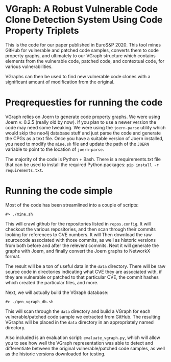 # VGraph: A Robust Vulnerable Code Clone Detection System Using Code Property Triplets

This is the code for our paper published in EuroS&P 2020.  This tool mines GitHub for vulnerable and patched code samples, converts them to code property graphs, and ultimately to our VGraph structure which contains elements from the vulnerable code, patched code, and contextual code, for various vulnerabilities.  

VGraphs can then be used to find new vulnerable code clones with a significant amount of modification from the original.

# Preqrequesties for running the code

VGraph relies on Joern to generate code property graphs.  We were using Joern v. 0.2.5 (really old by now).  If you plan to use a newer version the code may need some tweaking.  We were using the `joern-parse` utility which would skip the neo4j database stuff and just parse the code and generate the CPGs as a text file.  Once you have a suitable version of Joern installed, you need to modify the `mine.sh` file and update the path of the `JOERN` variable to point to the location of `joern-parse`.  

The majority of the code is Python + Bash.  There is a requirements.txt file that can be used to install the required Python packages: `pip install -r requirements.txt`.

# Running the code simple

Most of the code has been streamlined into a couple of scripts:

```#> ./mine.sh```

This will crawl github for the repositories listed in `repos.config`.  It will checkout the various repositories, and then scan through their commits looking for references to CVE numbers.  It will Then download the raw sourcecode associated with those commits, as well as historic versions from both before and after the relevent commits.  Next it will generate the graphs with Joern, and finally convert the Joern graphs to NetworkX format.

The result will be a ton of useful data in the `data` directory.  There will be raw source code in directories indicating what CVE they are associated with, if they are vulnerable or patched to that particular CVE, the commit hashes which created the particular files, and more.  

Next, we will actually build the VGraph database:

```#> ./gen_vgraph_db.sh```

This will scan through the `data` directory and build a VGraph for each vulnerable/patched code sample we extracted from GitHub.  The resulting VGraphs will be placed in the `data` directory in an appropriately named directory.

Also included is an evaluation script: `evaluate_vgraph.py`, which will allow you to see how well the VGraph representation was able to detect and differentiate between the original vulnerable/patched code samples, as well as the historic versions downloaded for testing.  


